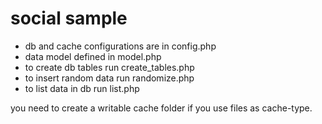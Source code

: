 # social sample

- db and cache configurations are in config.php
- data model defined in model.php
- to create db tables run create_tables.php
- to insert random data run randomize.php
- to list data in db run list.php

you need to create a writable cache folder if you use files as cache-type.